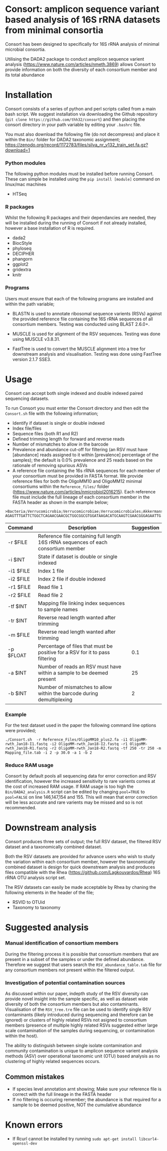 # Consort: amplicon sequence variant based analysis of 16S rRNA datasets from minimal consortia



Consort has been designed to specifically for 16S rRNA analysis of minimal microbial consortia. 

Utilising the DADA2 package to conduct amplicon sequence varient analysis (https://www.nature.com/articles/nmeth.3869) allows Consort to provide information on both the diversity of each consortium member and its total abundance

# Installation
Consort consists of a series of python and perl scripts called from a main bash script.
We suggest installation via downloading the Github repository (`git clone https://github.com/thh32/consort`) and then placing the consort directory in your path variable by editing your `.bashrc` file. 

You must also download the following file (do not decompress) and place it within the `Bin/` folder for DADA2 taxonomic assignment; https://zenodo.org/record/1172783/files/silva_nr_v132_train_set.fa.gz?download=1

### Python modules
The following python modules must be installed before running Consort. These can simple be installed using the `pip install [module]` command on linux/mac machines

* HTSeq


### R packages
Whilst the following R packages and their dependancies are needed, they will be installed during the running of Consort if not already installed, however a base installation of R is required.

* dada2
* BiocStyle
* phyloseq
* DECIPHER
* phangorn
* ggplot2
* gridextra
* knitr


### Programs
Users must ensure that each of the following programs are installed and within the path variable;

* BLASTN is used to annotate ribosomal sequence varients (RSVs) against the provided reference file containing the 16S rRNA sequences of all consortium members. Testing was conducted using BLAST 2.6.0+.

* MUSCLE is used for alignment of the RSV sequences. Testing was done using MUSCLE v3.8.31.

* FastTree is used to convert the MUSCLE alignment into a tree for downstream analysis and visualisation. Testing was done using FastTree version 2.1.7 SSE3.



# Usage
Consort can accept both single indexed and double indexed paired sequencing datasets.

To run Consort you must enter the Consort directory and then edit the `Consort.sh` file with the following information;
* Identify if dataset is single or double indexed
* Index file/files
* Sequence files (both R1 and R2)
* Defined trimming length for forward and reverse reads
* Number of mismatches to allow in the barcode
* Prevalence and abundance cut-off for filtering (an RSV must have [abundance] reads assigned to it within [prevalence] percentage of the samples); the default is 0.0% prevalence and 25 reads based on the rationale of removing spurious ASVs
* A reference file containing the 16s rRNA sequences for each member of your consortium must be provided in FASTA format. We provide reference files for both the OligoMM10 and OligoMM12 minimal consortiums within the `Reference_files/` folder (https://www.nature.com/articles/nmicrobiol2016215). Each reference file must include the full lineage of each consortium member in the FASTA header as shown in the example below;
```
>Bacteria;Verrucomicrobia;Verrucomicrobiae;Verrucomicrobiales;Akkermansiaceae;Akkermansia;Akkermansia_muciniphila_strain_YL44
AGAGTTTGATTCTGGCTCAGAACGAACGCTGGCGGCGTGGATAAGACATGCAAGTCGAACGGGAGAATTG...
```


| Command| Description                                                                                              | Suggestion |
| ------------- | -------------------------------------------------------------------------------------------------------- | ------- |
|-r $FILE    | Reference file containing full length 16S rRNA sequences of each consortium member          |       |
| -i $INT    | State if dataset is double or single indexed                                                    |        |
| -i1 $FILE    | Index 1 file                                                    |        |
| -i2 $FILE    | Index 2 file if double indexed                                                    |        |
| -r1 $FILE       | Read file 1                                            |      |
| -r2 $FILE       | Read file 2                                            |      |
| -tf $INT     | Mapping file linking index sequences to sample names     |       |
| -tr $INT     | Reverse read length wanted after trimming     |       |
| -m $FILE     | Reverse read length wanted after trimming     |       |
| -p $FLOAT     | Percentage of files that must be positive for a RSV for it to pass filtering  |  0.1     |
| -a $INT     |  Number of reads an RSV must have within a sample to be deemed present  |  25     |
| -b $INT     | Number of mismatches to allow within the barcode during demultiplexing  |  2     |


### Example

For the test dataset used in the paper the following command line options were provided;

`./Consort.sh  -r Reference_Files/OligoMM10_plus2.fa -i1 OligoMM-rwth_Jan18-I1.fastq -i2 OligoMM-rwth_Jan18-I2.fastq -r1 OligoMM-rwth_Jan18-R1.fastq -r2 OligoMM-rwth_Jan18-R2.fastq -tf 250 -tr 250 -m Mapping_file.tab -i 2 -p 30.0 -a 1 -b 2`

### Reduce RAM usage
Consort by default pools all sequencing data for error correction and RSV identification, however the increased sensitivity to rare varients comes at the cost of increased RAM usage. If RAM usage is too high the `Bin/DADA2_analysis.R` script can be edited by changing `pool=TRUE` to `pool=FALSE` on line 146,147,154 and 155. This will mean that error correction will be less accurate and rare varients may be missed and so is not recommended.

# Downstream analysis
Consort produces three sets of output; the full RSV dataset, the filtered RSV dataset and a taxonomically combined dataset.

Both the RSV datasets are provided for advance users who wish to study the variation within each consortium member, however the taxonomically combined dataset is design for quick downstream analysis and produces files compatible with the Rhea (https://github.com/Lagkouvardos/Rhea) 16S rRNA OTU analysis script set.

The RSV datasets can easily be made acceptable by Rhea by chaning the following elements in the header of the file;
* RSVID to OTUid
* Taxonomy to taxonomy


# Suggested analysis
### Manual identification of consortium members
During the filtering process it is possible that consortium members that are present in a subset of the samples or under the defined abundance. Therefore we suggest that users search the `RSV_abundance_table.tab` file for any consortium members not present within the filtered output.


### Investigation of potential contamination sources
As discussed within our paper, indepth study of the RSV diversity can provide novel insight into the sample specific, as well as dataset wide diversity of both the consortium members but also contaminants. Visualisation of the `RSV_tree.tre` file can be used to identify single RSV contaminants (likely introduced during sequencing and therefore can be ignored) or clusters of highly related RSVs not asigned to consortium members (presence of multiple highly related RSVs suggested either large scale contamination of the samples during sequencing, or contamination within the host).

The ability to distinguish between single isolate contamination and community contamination is unique to amplicon sequence varient analysis methods (ASV) over operational taxonomic unit (OTU) based analysis as no clustering of highly related sequences occurs.


## Common mistakes
* If species level annotation arnt showing; Make sure your reference file is correct with the full lineage in the FASTA header
* If no filtering is occuring remember; the abundance is that required for a sample to be deemed positive, NOT the cumulative abundance

# Known errors
* If Rcurl cannot be installed try running `sudo apt-get install libcurl4-openssl-dev`




